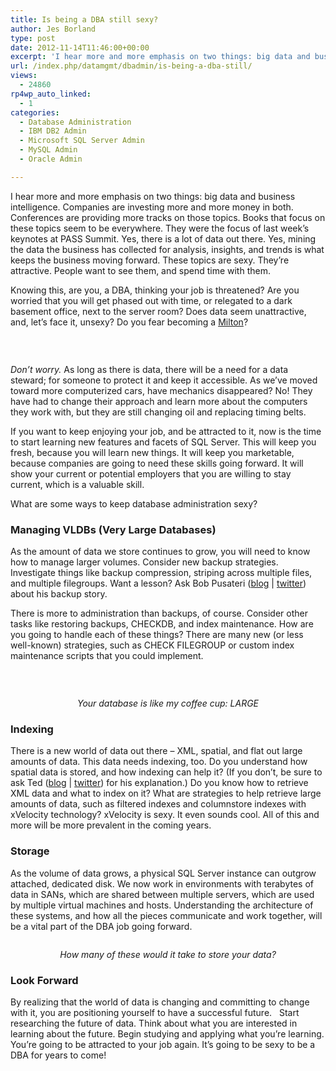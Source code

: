 ```yaml
---
title: Is being a DBA still sexy?
author: Jes Borland
type: post
date: 2012-11-14T11:46:00+00:00
excerpt: 'I hear more and more emphasis on two things: big data and business intelligence. Companies are investing more and more money in both. Knowing this, are you, a DBA, thinking your job is threatened?'
url: /index.php/datamgmt/dbadmin/is-being-a-dba-still/
views:
  - 24860
rp4wp_auto_linked:
  - 1
categories:
  - Database Administration
  - IBM DB2 Admin
  - Microsoft SQL Server Admin
  - MySQL Admin
  - Oracle Admin

---
```

I hear more and more emphasis on two things: big data and business intelligence. Companies are investing more and more money in both. Conferences are providing more tracks on those topics. Books that focus on these topics seem to be everywhere. They were the focus of last week’s keynotes at PASS Summit. Yes, there is a lot of data out there. Yes, mining the data the business has collected for analysis, insights, and trends is what keeps the business moving forward. These topics are sexy. They&#8217;re attractive. People want to see them, and spend time with them.

Knowing this, are you, a DBA, thinking your job is threatened? Are you worried that you will get phased out with time, or relegated to a dark basement office, next to the server room? Does data seem unattractive, and, let&#8217;s face it, unsexy? Do you fear becoming a [Milton][1]?

 

<p style="text-align: center;">
  <img src="http://cdn.ebaumsworld.com/2012/03/82378978/stapler.jpg" alt="" />
</p>

_Don’t worry._ As long as there is data, there will be a need for a data steward; for someone to protect it and keep it accessible. As we’ve moved toward more computerized cars, have mechanics disappeared? No! They have had to change their approach and learn more about the computers they work with, but they are still changing oil and replacing timing belts.

If you want to keep enjoying your job, and be attracted to it, now is the time to start learning new features and facets of SQL Server. This will keep you fresh, because you will learn new things. It will keep you marketable, because companies are going to need these skills going forward. It will show your current or potential employers that you are willing to stay current, which is a valuable skill.

What are some ways to keep database administration sexy?

### Managing VLDBs (Very Large Databases)

As the amount of data we store continues to grow, you will need to know how to manage larger volumes. Consider new backup strategies. Investigate things like backup compression, striping across multiple files, and multiple filegroups. Want a lesson? Ask Bob Pusateri ([blog][2] | [twitter][3]) about his backup story.

There is more to administration than backups, of course. Consider other tasks like restoring backups, CHECKDB, and index maintenance. How are you going to handle each of these things? There are many new (or less well-known) strategies, such as CHECK FILEGROUP or custom index maintenance scripts that you could implement.

 

<p style="text-align: center;">
  <img src="http://2.bp.blogspot.com/-SuWyCTDJnJU/T17QTJys85I/AAAAAAAAGRw/-roZPgMTkH8/s1600/very+large+tea+mug.jpg" alt="" />
</p>

<p style="text-align: center;">
  <em>Your database is like my coffee cup: LARGE</em>
</p>

### Indexing

There is a new world of data out there – XML, spatial, and flat out large amounts of data. This data needs indexing, too. Do you understand how spatial data is stored, and how indexing can help it? (If you don’t, be sure to ask Ted ([blog][4] | [twitter][5]) for his explanation.) Do you know how to retrieve XML data and what to index on it? What are strategies to help retrieve large amounts of data, such as filtered indexes and columnstore indexes with xVelocity technology? xVelocity is sexy. It even sounds cool. All of this and more will be more prevalent in the coming years.

### Storage

As the volume of data grows, a physical SQL Server instance can outgrow attached, dedicated disk. We now work in environments with terabytes of data in SANs, which are shared between multiple servers, which are used by multiple virtual machines and hosts. Understanding the architecture of these systems, and how all the pieces communicate and work together, will be a vital part of the DBA job going forward.

<p style="text-align: center;">
  <em><img src="http://www.oppictures.com/singleimages/400/54477.JPG" alt="" /><br /></em>
</p>

<p style="text-align: center;">
  <em>How many of these would it take to store your data?</em>
</p>

### Look Forward

By realizing that the world of data is changing and committing to change with it, you are positioning yourself to have a successful future.   Start researching the future of data. Think about what you are interested in learning about the future. Begin studying and applying what you’re learning. You&#8217;re going to be attracted to your job again. It&#8217;s going to be sexy to be a DBA for years to come!

 [1]: http://www.imdb.com/character/ch0001900/
 [2]: http://www.bobpusateri.com/
 [3]: https://twitter.com/SQLBob
 [4]: /index.php?disp=authdir&author=68
 [5]: https://twitter.com/onpnt